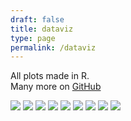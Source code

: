 ```yaml
---
draft: false
title: dataviz
type: page
permalink: /dataviz
---
```

All plots made in R.  
Many more on [GitHub](https://github.com/gkaramanis/)

![](/images/dataviz/penguins.png)
![](/images/dataviz/tour-de-france.png)
![](/images/dataviz/ramen.png)
![](/images/dataviz/beyonce-swift.png)
![](/images/dataviz/food-consumption.png)
![](/images/dataviz/hotels-rooms.png)
![](/images/dataviz/dog-friendliness.png)
![](/images/dataviz/bob_ross.png)
![](/images/dataviz/emperors_table.png)